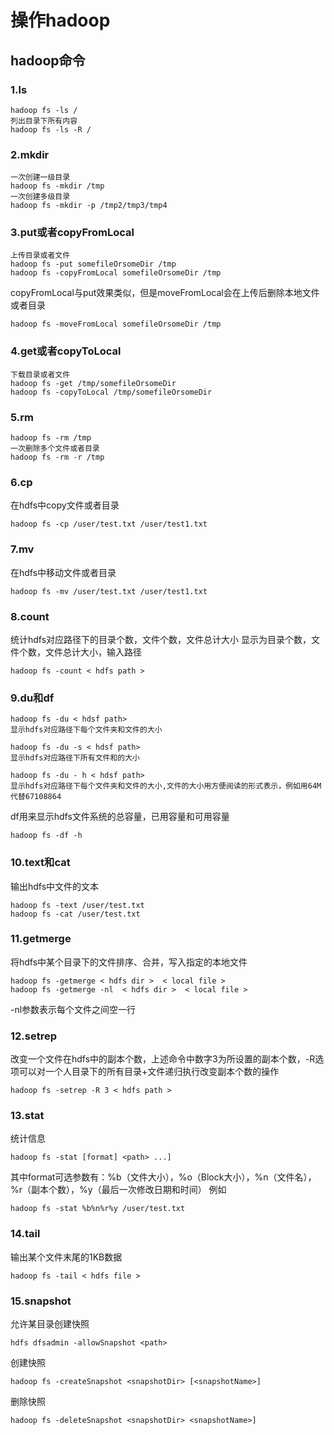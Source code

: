 # 操作hadoop
## hadoop命令
### 1.ls
```
hadoop fs -ls /
列出目录下所有内容
hadoop fs -ls -R /
```
### 2.mkdir
```
一次创建一级目录
hadoop fs -mkdir /tmp
一次创建多级目录
hadoop fs -mkdir -p /tmp2/tmp3/tmp4
```
### 3.put或者copyFromLocal
```
上传目录或者文件
hadoop fs -put somefileOrsomeDir /tmp
hadoop fs -copyFromLocal somefileOrsomeDir /tmp
```
copyFromLocal与put效果类似，但是moveFromLocal会在上传后删除本地文件或者目录
```
hadoop fs -moveFromLocal somefileOrsomeDir /tmp
```
### 4.get或者copyToLocal
```
下载目录或者文件
hadoop fs -get /tmp/somefileOrsomeDir
hadoop fs -copyToLocal /tmp/somefileOrsomeDir
```
### 5.rm
```
hadoop fs -rm /tmp
一次删除多个文件或者目录
hadoop fs -rm -r /tmp
```
### 6.cp
在hdfs中copy文件或者目录
```
hadoop fs -cp /user/test.txt /user/test1.txt
```
### 7.mv
在hdfs中移动文件或者目录
```
hadoop fs -mv /user/test.txt /user/test1.txt
```
### 8.count
统计hdfs对应路径下的目录个数，文件个数，文件总计大小
显示为目录个数，文件个数，文件总计大小，输入路径
```
hadoop fs -count < hdfs path >
```
### 9.du和df
```
hadoop fs -du < hdsf path> 
显示hdfs对应路径下每个文件夹和文件的大小

hadoop fs -du -s < hdsf path> 
显示hdfs对应路径下所有文件和的大小

hadoop fs -du - h < hdsf path> 
显示hdfs对应路径下每个文件夹和文件的大小,文件的大小用方便阅读的形式表示，例如用64M代替67108864
```
df用来显示hdfs文件系统的总容量，已用容量和可用容量
```
hadoop fs -df -h
```
### 10.text和cat
输出hdfs中文件的文本
```
hadoop fs -text /user/test.txt
hadoop fs -cat /user/test.txt
```
### 11.getmerge
将hdfs中某个目录下的文件排序、合并，写入指定的本地文件
```
hadoop fs -getmerge < hdfs dir >  < local file >
hadoop fs -getmerge -nl  < hdfs dir >  < local file >
```
-nl参数表示每个文件之间空一行
### 12.setrep
改变一个文件在hdfs中的副本个数，上述命令中数字3为所设置的副本个数，-R选项可以对一个人目录下的所有目录+文件递归执行改变副本个数的操作
```
hadoop fs -setrep -R 3 < hdfs path >
```
### 13.stat
统计信息
```
hadoop fs -stat [format] <path> ...]
```
其中format可选参数有：%b（文件大小），%o（Block大小），%n（文件名），%r（副本个数），%y（最后一次修改日期和时间）
例如
```
hadoop fs -stat %b%n%r%y /user/test.txt
```
### 14.tail
输出某个文件末尾的1KB数据
```
hadoop fs -tail < hdfs file >
```
### 15.snapshot
允许某目录创建快照
```
hdfs dfsadmin -allowSnapshot <path>
```
创建快照
```
hadoop fs -createSnapshot <snapshotDir> [<snapshotName>]
```
删除快照
```
hadoop fs -deleteSnapshot <snapshotDir> <snapshotName>]
```
